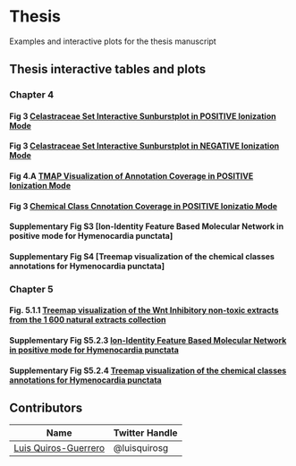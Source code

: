 # Thesis
Examples and interactive plots for the thesis manuscript

<!-- toc -->

## Thesis interactive tables and plots

### Chapter 4


#### Fig 3 [**Celastraceae Set Interactive Sunburstplot in POSITIVE Ionization Mode**](/img/Celastraceae_sunburst_pos.html)

#### Fig 3 [**Celastraceae Set Interactive Sunburstplot in NEGATIVE Ionization Mode**](/img/Celastraceae_sunburst_neg.html)

#### Fig 4.A [**TMAP Visualization of Annotation Coverage in POSITIVE Ionization Mode**](/img/Celastraceae_annotation_vs_lotusdnp_tmap_2.html)

#### Fig 3 [**Chemical Class Cnnotation Coverage in POSITIVE Ionizatio Mode**](/img/Chemical_class_Celastraceae.html)


#### Supplementary Fig S3 [**Ion-Identity Feature Based Molecular Network in positive mode for Hymenocardia punctata**]


#### Supplementary Fig S4 [**Treemap visualization of the chemical classes annotations for Hymenocardia punctata**]


### Chapter 5

#### Fig. 5.1.1 [**Treemap visualization of the Wnt Inhibitory non-toxic extracts from the 1 600 natural extracts collection**](/assets/C5_2_Inhibitors_PF1600P_Wnt_Treemap.html)




#### Supplementary Fig S5.2.3 [**Ion-Identity Feature Based Molecular Network in positive mode for Hymenocardia punctata**](/assets/C5_2_Inhibitors_PF1600P_Wnt_Treemap.html)


#### Supplementary Fig S5.2.4 [**Treemap visualization of the chemical classes annotations for Hymenocardia punctata**](/assets/C5_2_Inhibitors_PF1600P_Wnt_Treemap.html)
<!-- tocstop -->



## Contributors

|Name     |  Twitter Handle   | 
|---------|-----------------|
|[Luis Quiros-Guerrero](https://github.com/luigiquiros)| @luisquirosg       |



